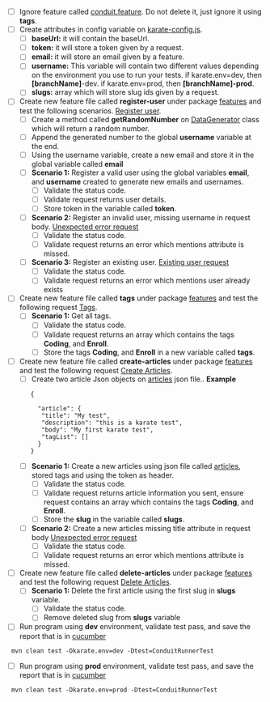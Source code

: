 -[ ] Ignore feature called [conduit.feature](../src/test/java/org/conduit/features/conduit.feature). Do not delete it, just
 ignore it using **tags**.
-[ ] Create attributes in config variable on [karate-config.js](../src/test/karate-config.js).
    -[ ] **baseUrl:**  it will contain the baseUrl.
    -[ ] **token:** it will store a token given by a request.
    -[ ] **email:** it will store an email given by a feature.
    -[ ] **username:** This variable will contain two different values depending on the environment you use to run
     your
     tests. if karate.env=dev, then **[branchName]**-dev. if karate.env=prod, then **[branchName]-prod**.
    -[ ] **slugs:** array which will store slug ids given by a request.
-[ ] Create new feature file called **register-user** under package [features](../src/test/java/org/conduit/features) and test the
 following
 scenarios. [Register user](https://web.postman.co/workspace/My-Workspace~f79fdbc6-f622-45c7-8c45-63f99c4038e7/request/37903089-70cff9d5-77a2-4470-b630-678448de8359?tab=body).
    -[ ] Create a method called **getRandomNumber**
     on [DataGenerator](../src/test/java/org/conduit/helpers/DataGenerator.java) class which will return a random number.
    -[ ] Append the generated number to the global **username** variable at the end.
    -[ ] Using the username variable, create a new email and store it in the global variable called **email**
    -[ ] **Scenario 1:** Register a valid user using the global variables **email**, and **username**
     created to generate new emails and usernames.
        -[ ] Validate the status code.
        -[ ] Validate request returns user details.
        -[ ] Store token in the variable called **token**.
    -[ ] **Scenario 2:** Register an invalid user, missing username in request body. [Unexpected error request](https://web.postman.co/workspace/My-Workspace~f79fdbc6-f622-45c7-8c45-63f99c4038e7/example/37903089-3b355112-5256-44f9-b8bd-8120c3e78c25)
        -[ ] Validate the status code.
        -[ ] Validate request returns an error which mentions attribute is missed.
    -[ ] **Scenario 3:** Register an existing user. [Existing user request](https://web.postman.co/workspace/My-Workspace~f79fdbc6-f622-45c7-8c45-63f99c4038e7/example/37903089-15447193-f8af-4ad0-9a2e-52946ecce339)
        -[ ] Validate the status code.
        -[ ] Validate request returns an error which mentions user already exists
-[ ] Create new feature file called **tags** under package [features](../src/test/java/org/conduit/features) and test the following
 request [Tags](https://web.postman.co/workspace/My-Workspace~f79fdbc6-f622-45c7-8c45-63f99c4038e7/request/37903089-0c32b370-46e7-4286-8aaa-4e930ed8e25f).
    -[ ] **Scenario 1:** Get all tags.
        -[ ] Validate the status code.
        -[ ] Validate request returns an array which contains the tags **Coding**, and **Enroll**.
        -[ ] Store the tags **Coding**, and **Enroll** in a new variable called **tags**.
-[ ] Create new feature file called **create-articles** under package [features](../src/test/java/org/conduit/features) and test the
 following
 request [Create Articles](https://web.postman.co/workspace/My-Workspace~f79fdbc6-f622-45c7-8c45-63f99c4038e7/request/37903089-bdcfed20-0a62-45e6-8433-e1883331e192).
    -[ ] Create two article Json objects on [articles](../src/test/java/org/conduit/data/articles.json) json file.. **Example**
     ```
        {
    
          "article": {
           "title": "My test",
           "description": "this is a karate test",
           "body": "My first karate test",
           "tagList": []
          }
        }
     ```
    -[ ] **Scenario 1:** Create a new articles using json file called [articles](../src/test/java/org/conduit/data/articles.json), stored tags and using the token as header.
        -[ ] Validate the status code.
        -[ ] Validate request returns article information you sent, ensure request contains an array which contains the
         tags **Coding**, and **Enroll**.
        -[ ] Store the **slug** in the variable called **slugs**.
    -[ ] **Scenario 2:** Create a new articles missing title attribute in request body [Unexpected error request](https://web.postman.co/workspace/My-Workspace~f79fdbc6-f622-45c7-8c45-63f99c4038e7/example/37903089-7095c4c1-9e59-4ba1-9b31-a61734b6cb88)
        -[ ] Validate the status code.
        -[ ] Validate request returns an error which mentions attribute is missed.
-[ ] Create new feature file called **delete-articles** under package [features](../src/test/java/org/conduit/features) and test the
 following
 request [Delete Articles](https://web.postman.co/workspace/My-Workspace~f79fdbc6-f622-45c7-8c45-63f99c4038e7/request/37903089-44ba4cdf-3633-4731-b85a-7ebb7a9bfd5b).
    -[ ] **Scenario 1:** Delete the first article using the first slug in **slugs** variable.
        -[ ] Validate the status code.
        -[ ] Remove deleted slug from **slugs** variable
-[ ] Run program using **dev** environment, validate test pass, and save the report that is in [cucumber](../target/cucumber-html-reports/overview-features.html)

``` mvn clean test -Dkarate.env=dev -Dtest=ConduitRunnerTest```
-[ ] Run program using **prod** environment, validate test pass, and save the report that is in [cucumber](../target/cucumber-html-reports/overview-features.html)

``` mvn clean test -Dkarate.env=prod -Dtest=ConduitRunnerTest```